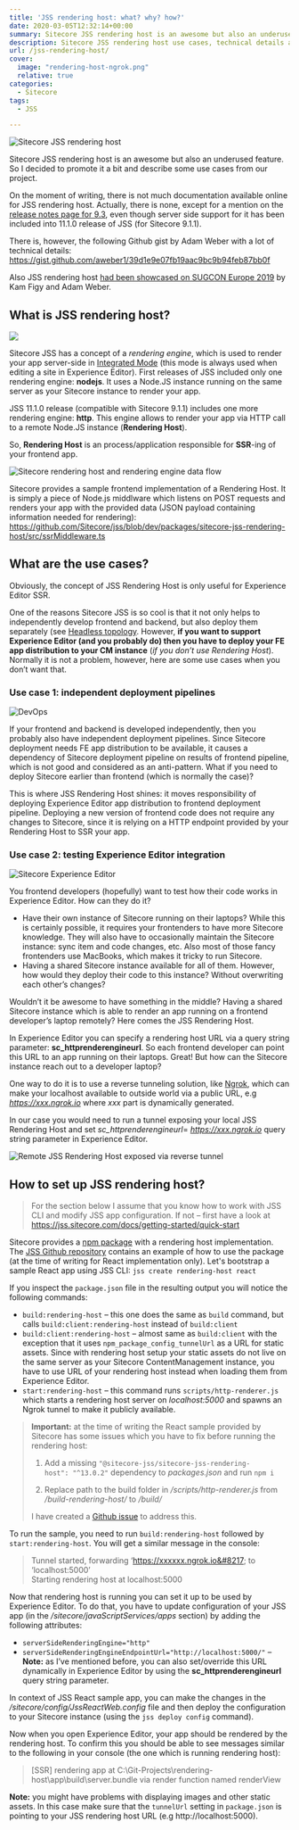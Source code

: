 ```yaml
---
title: 'JSS rendering host: what? why? how?'
date: 2020-03-05T12:32:14+00:00
summary: Sitecore JSS rendering host is an awesome but also an underused feature. So I decided to promote it a bit and describe some use cases from our project.
description: Sitecore JSS rendering host use cases, technical details and instructions on how to set it up
url: /jss-rendering-host/
cover:
  image: "rendering-host-ngrok.png"
  relative: true
categories:
  - Sitecore
tags:
  - JSS

---
```

![Sitecore JSS rendering host](jss-logo.png#center "Sitecore JSS rendering host")

Sitecore JSS rendering host is an awesome but also an underused feature. So I decided to promote it a bit and describe some use cases from our project.

On the moment of writing, there is not much documentation available online for JSS rendering host. Actually, there is none, except for a mention on the [release notes page for 9.3](https://jss.sitecore.com/release-notes#new-features--improvements "release notes page for 9.3"), even though server side support for it has been included into 11.1.0 release of JSS (for Sitecore 9.1.1).

There is, however, the following Github gist by Adam Weber with a lot of technical details: https://gist.github.com/aweber1/39d1e9e07fb19aac9bc9b94feb87bb0f

Also JSS rendering host [had been showcased on SUGCON Europe 2019](https://youtu.be/5-nu7vIdIww?t=1492 "had been showcased on SUGCON Europe 2019") by Kam Figy and Adam Weber.

## What is JSS rendering host?

![](https://i0.wp.com/media.giphy.com/media/l3q2K5jinAlChoCLS/source.gif?w=1100&#038;ssl=1#center)

Sitecore JSS has a concept of a _rendering engine_, which is used to render your app server-side in [Integrated Mode](https://doc.sitecore.com/xp/en/developers/hd/200/sitecore-headless-development/start-a-jss-app-in-integrated-mode.html "Integrated Mode") (this mode is always used when editing a site in Experience Editor). First releases of JSS included only one rendering engine: **nodejs**. It uses a Node.JS instance running on the same server as your Sitecore instance to render your app. 

JSS 11.1.0 release (compatible with Sitecore 9.1.1) includes one more rendering engine: **http**. This engine allows to render your app via HTTP call to a remote Node.JS instance (**Rendering Host**). 

So, **Rendering Host** is an process/application responsible for **SSR**-ing of your frontend app.

![Sitecore rendering host and rendering engine data flow](rendering-host.png#center "Sitecore rendering host and rendering engine data flow")

Sitecore provides a sample frontend implementation of a Rendering Host. It is simply a piece of Node.js middlware which listens on POST requests and renders your app with the provided data (JSON payload containing information needed for rendering): https://github.com/Sitecore/jss/blob/dev/packages/sitecore-jss-rendering-host/src/ssrMiddleware.ts

## What are the use cases?

Obviously, the concept of JSS Rendering Host is only useful for Experience Editor SSR. 

One of the reasons Sitecore JSS is so cool is that it not only helps to independently develop frontend and backend, but also deploy them separately (see [Headless topology](https://doc.sitecore.com/xp/en/developers/hd/200/sitecore-headless-development/jss-topologies.html#headless-topology "Headless topology"). However, **if you want to support Experience Editor (and you probably do) then you have to deploy your FE app distribution to your CM instance** (_if you don&#8217;t use Rendering Host_). Normally it is not a problem, however, here are some use cases when you don&#8217;t want that.

### Use case 1: independent deployment pipelines

![DevOps](devops.png#center)

If your frontend and backend is developed independently, then you probably also have independent deployment pipelines. Since Sitecore deployment needs FE app distribution to be available, it causes a dependency of Sitecore deployment pipeline on results of frontend pipeline, which is not good and considered as an anti-pattern. What if you need to deploy Sitecore earlier than frontend (which is normally the case)?

This is where JSS Rendering Host shines: it moves responsibility of deploying Experience Editor app distribution to frontend deployment pipeline. Deploying a new version of frontend code does not require any changes to Sitecore, since it is relying on a HTTP endpoint provided by your Rendering Host to SSR your app.

### Use case 2: testing Experience Editor integration

![Sitecore Experience Editor](experience-editor.png#center "Sitecore Experience Editor")

You frontend developers (hopefully) want to test how their code works in Experience Editor. How can they do it?

  * Have their own instance of Sitecore running on their laptops? While this is certainly possible, it requires your frontenders to have more Sitecore knowledge. They will also have to occasionally maintain the Sitecore instance: sync item and code changes, etc. Also most of those fancy frontenders use MacBooks, which makes it tricky to run Sitecore.
  * Having a shared Sitecore instance available for all of them. However, how would they deploy their code to this instance? Without overwriting each other&#8217;s changes?

Wouldn&#8217;t it be awesome to have something in the middle? Having a shared Sitecore instance which is able to render an app running on a frontend developer&#8217;s laptop remotely? Here comes the JSS Rendering Host.

In Experience Editor you can specify a rendering host URL via a query string parameter: **sc_httprenderengineurl**. So each frontend developer can point this URL to an app running on their laptops. Great! But how can the Sitecore instance reach out to a developer laptop?

One way to do it is to use a reverse tunneling solution, like [Ngrok](https://ngrok.com/), which can make your localhost available to outside world via a public URL, e.g _https://xxx.ngrok.io_ where _xxx_ part is dynamically generated.

In our case you would need to run a tunnel exposing your local JSS Rendering Host and set _sc_httprenderengineurl_= _https://xxx.ngrok.io_ query string parameter in Experience Editor.

![Remote JSS Rendering Host exposed via reverse tunnel](rendering-host-ngrok.png#center "Remote JSS Rendering Host exposed via reverse tunnel")

## How to set up JSS rendering host?

> For the section below I assume that you know how to work with JSS CLI and modify JSS app configuration. If not &#8211; first have a look at https://jss.sitecore.com/docs/getting-started/quick-start

Sitecore provides a [npm package](https://www.npmjs.com/package/@sitecore-jss/sitecore-jss-rendering-host "npm package") with a rendering host implementation. The [JSS Github repository](https://github.com/Sitecore/jss "JSS Github repository") contains an example of how to use the package (at the time of writing for React implementation only). Let's bootstrap a sample React app using JSS CLI: `jss create rendering-host react`

If you inspect the `package.json` file in the resulting output you will notice the following commands: 

  * `build:rendering-host` &#8211; this one does the same as `build` command, but calls `build:client:rendering-host` instead of `build:client`
  * `build:client:rendering-host` &#8211; almost same as `build:client` with the exception that it uses `npm_package_config_tunnelUrl` as a URL for static assets. Since with rendering host setup your static assets do not live on the same server as your Sitecore ContentManagement instance, you have to use URL of your rendering host instead when loading them from Experience Editor.
  * `start:rendering-host` &#8211; this command runs `scripts/http-renderer.js` which starts a rendering host server on _localhost:5000_ and spawns an Ngrok tunnel to make it publicly available.

> **Important:** at the time of writing the React sample provided by Sitecore has some issues which you have to fix before running the rendering host:
>
> 1. Add a missing <code>"@sitecore-jss/sitecore-jss-rendering-host": "^13.0.2"</code> dependency to <em>packages.json</em> and run <code>npm i</code>
> 
> 2. Replace path to the build folder in <em>/scripts/http-renderer.js</em> from <em>/build-rendering-host/</em> to <em>/build/</em>
> 
> I have created a [Github issue](https://github.com/Sitecore/jss/issues/339 "Github issue") to address this.

To run the sample, you need to run `build:rendering-host` followed by `start:rendering-host`. You will get a similar message in the console:

> Tunnel started, forwarding &#8216;https://xxxxxx.ngrok.io&#8217; to &#8216;localhost:5000&#8217;<br />Starting rendering host at localhost:5000

Now that rendering host is running you can set it up to be used by Experience Editor. To do that, you have to update configuration of your JSS app (in the _/sitecore/javaScriptServices/apps_ section) by adding the following attributes: 

  * `serverSideRenderingEngine="http"`
  * `serverSideRenderingEngineEndpointUrl="http://localhost:5000/"` &#8211; **Note:** as I&#8217;ve mentioned before, you can also set/override this URL dynamically in Experience Editor by using the **sc_httprenderengineurl** query string parameter.

In context of JSS React sample app, you can make the changes in the _/sitecore/config/JssReactWeb.config_ file and then deploy the configuration to your Sitecore instance (using the `jss deploy config` command).

Now when you open Experience Editor, your app should be rendered by the rendering host. To confirm this you should be able to see messages similar to the following in your console (the one which is running rendering host):

> [SSR] rendering app at C:\Git-Projects\rendering-host\app\build\server.bundle via render function named renderView

**Note:** you might have problems with displaying images and other static assets. In this case make sure that the `tunnelUrl` setting in `package.json` is pointing to your JSS rendering host URL (e.g http://localhost:5000).